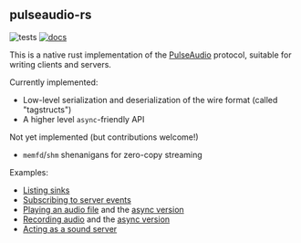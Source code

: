 ## pulseaudio-rs

![tests](https://github.com/colinmarc/pulseaudio-rs/actions/workflows/tests.yaml/badge.svg) [![docs](https://img.shields.io/docsrs/pulseaudio)](https://docs.rs/pulseaudio/latest/pulseaudio/)

This is a native rust implementation of the [PulseAudio](https://www.freedesktop.org/wiki/Software/PulseAudio/) protocol, suitable for writing clients and servers.

Currently implemented:

 - Low-level serialization and deserialization of the wire format (called "tagstructs")
 - A higher level `async`-friendly API

Not yet implemented (but contributions welcome!)

 - `memfd`/`shm` shenanigans for zero-copy streaming

 Examples:

 - [Listing sinks](examples/list-sinks.rs)
 - [Subscribing to server events](examples/subscribe.rs)
 - [Playing an audio file](examples/playback.rs) and the [async version](examples/playback_async.rs)
 - [Recording audio](examples/record.rs) and the [async version](examples/record_async.rs)
 - [Acting as a sound server](examples/server.rs)
